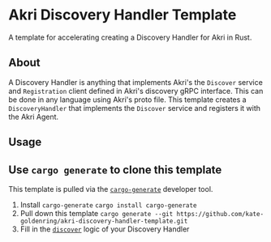 # Akri Discovery Handler Template
A template for accelerating creating a Discovery Handler for Akri in Rust. 

## About
A Discovery Handler is anything that implements Akri's the `Discover` service and `Registration` client defined in Akri's discovery gRPC interface. This can be done in any language using Akri's proto file. This template creates a `DiscoveryHandler` that implements the `Discover` service and registers it with the Akri Agent.

## Usage
## Use `cargo generate` to clone this template
This template is pulled via the [`cargo-generate`](https://github.com/cargo-generate/cargo-generate) developer tool.
1. Install `cargo-generate`
    `cargo install cargo-generate`
2. Pull down this template
    `cargo generate --git https://github.com/kate-goldenring/akri-discovery-handler-template.git`
3. Fill in the [`discover`](src/discovery_handler.rs) logic of your Discovery Handler